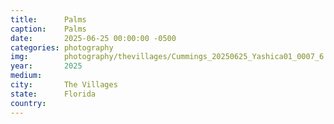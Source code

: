 ```yaml
---
title:  	Palms
caption:	Palms
date:   	2025-06-25 00:00:00 -0500
categories: photography
img:		photography/thevillages/Cummings_20250625_Yashica01_0007_6.jpg
year:		2025
medium:
city:		The Villages
state:		Florida
country:
---
```

